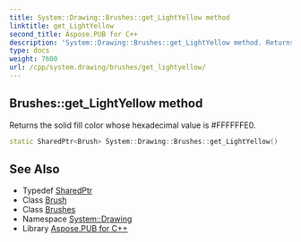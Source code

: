 ```yaml
---
title: System::Drawing::Brushes::get_LightYellow method
linktitle: get_LightYellow
second_title: Aspose.PUB for C++
description: 'System::Drawing::Brushes::get_LightYellow method. Returns the solid fill color whose hexadecimal value is #FFFFFFE0 in C++.'
type: docs
weight: 7600
url: /cpp/system.drawing/brushes/get_lightyellow/
---
```

## Brushes::get_LightYellow method


Returns the solid fill color whose hexadecimal value is #FFFFFFE0.

```cpp
static SharedPtr<Brush> System::Drawing::Brushes::get_LightYellow()
```

## See Also

* Typedef [SharedPtr](../../../system/sharedptr/)
* Class [Brush](../../brush/)
* Class [Brushes](../)
* Namespace [System::Drawing](../../)
* Library [Aspose.PUB for C++](../../../)
